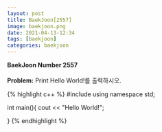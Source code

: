 ```yaml
---
layout: post
title: BaekJoon[2557]
image: baekjoon.png
date: 2021-04-13-12:34
tags: [baekjoon]
categories: baekjoon
---
```


**BaekJoon Number 2557**<br><br>
**Problem:** Print Hello World!를 출력하시오.


{% highlight c++ %}
#include <iostream>
using namespace std;

int main(){
	cout << "Hello World!";
	
}
{% endhighlight %}
